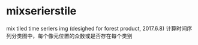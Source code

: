 # mixserierstile
mix tiled time seriers img (desighed for forest product, 2017.6.8)
计算时间序列分类图中，每个像元位置的众数或是否存在每个类别
